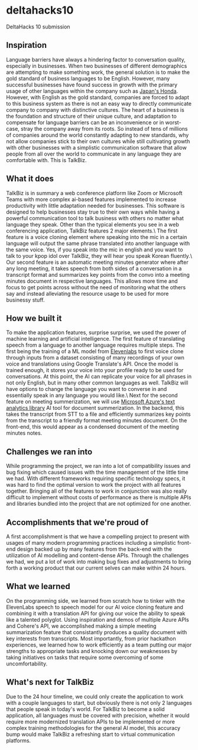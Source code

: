 # deltahacks10
DeltaHacks 10 submission

## Inspiration
Language barriers have always a hindering factor to conversation quality, especially in businesses. When two businesses of different demographics are attempting to make something work, the general solution is to make the gold standard of business languages to be English. However, many successful businesses have found success in growth with the primary usage of other languages within the company such as [Japan's Honda](https://hbr.org/2012/05/global-business-speaks-english#:~:text=More%20and%20more%20multinational%20companies,across%20geographically%20diverse%20functions%20and). However, with English as the gold standard, companies are forced to adapt to this business system as there is not an easy way to directly communicate company to company with distinctive cultures. The heart of a business is the foundation and structure of their unique culture, and adaptation to compensate for language barriers can be an inconvenience or in worst-case, stray the company away from its roots. So instead of tens of millions of companies around the world constantly adapting to new standards, why not allow companies stick to their own cultures while still cultivating growth with other businesses with a simplistic communication software that allow people from all over the world to communicate in any language they are comfortable with. This is TalkBiz.

## What it does
TalkBiz is in summary a web conference platform like Zoom or Microsoft Teams with more complex ai-based features implemented to increase productivity with little adaptation needed for businesses. This software is designed to help businesses stay true to their own ways while having a powerful communication tool to talk business with others no matter what language they speak. Other than the typical elements you see in a web conferencing application, TalkBiz features 2 major elements.\\
The first feature is a voice cloning element where speaking into the mic in a certain language will output the same phrase translated into another language with the same voice. Yes, if you speak into the mic in english and you want to talk to your kpop idol over TalkBiz, they will hear you speak Korean fluently.\\
Our second feature is an automatic meeting minutes generator where after any long meeting, it takes speech from both sides of a conversation in a transcript format and summarizes key points from the convo into a meeting minutes document in respective languages. This allows more time and focus to get points across without the need of monitoring what the others say and instead alleviating the resource usage to be used for more businessy stuff.

## How we built it
To make the application features, surprise surprise, we used the power of machine learning and artificial intelligence. The first feature of translating speech from a language to another language requires multiple steps. The first being the training of a ML model from [Elevenlabs](https://elevenlabs.io) to first voice clone through inputs from a dataset consisting of many recordings of your own voice and translations using Google Translate's API. Once the model is trained enough, it stores your voice into your profile ready to be used for conversations. At this point, the AI can replicate your voice for all phrases in not only English, but in many other common languages as well. TalkBiz will have options to change the language you want to converse in and essentially speak in any language you would like.\\
Next for the second feature on meeting summerization, we will use [Microsoft Azure's text analytics library](https://learn.microsoft.com/en-us/python/api/overview/azure/ai-textanalytics-readme?view=azure-python&viewFallbackFrom=azure-python-preview&preserve-view=true) AI tool for document summerization. In the backend, this takes the transcript from STT to a file and efficiently summarizes key points from the transcript to a friendly format meeting minutes document. On the front-end, this would appear as a condensed document of the meeting minutes notes.

## Challenges we ran into
While programming the project, we ran into a lot of compatibility issues and bug fixing which caused issues with the time management of the little time we had. With different frameworks requiring specific technology specs, it was hard to find the optimal version to work the project with all features together. Bringing all of the features to work in conjunction was also really difficult to implement without costs of performance as there is multiple APIs and libraries bundled into the project that are not optimized for one another.

## Accomplishments that we're proud of
A first accomplishment is that we have a compelling project to present with usages of many modern programming practices including a simplistic front-end design backed up by many features from the back-end with the utilization of AI modelling and content-dense APIs. Through the challenges we had, we put a lot of work into making bug fixes and adjustments to bring forth a working product that our current selves can make within 24 hours.

## What we learned
On the programming side, we learned from scratch how to tinker with the ElevenLabs speech to speech model for our AI voice cloning feature and combining it with a translation API for giving our voice the ability to speak like a talented polyglot. Using inspiration and demos of multiple Azure APIs and Cohere's API, we accomplished making a simple meeting summarization feature that consistantly produces a quality document with key interests from transcripts. Most importantly, from prior hackathon experiences, we learned how to work efficiently as a team putting our major strengths to appropriate tasks and knocking down our weaknesses by taking initiatives on tasks that require some overcoming of some uncomfortability.

## What's next for TalkBiz
Due to the 24 hour timeline, we could only create the application to work with a couple languages to start, but obviously there is not only 2 languages that people speak in today's world. For TalkBiz to become a solid application, all languages must be covered with precision, whether it would require more modernized translation APIs to be implemented or more complex training methodologies for the general AI model, this accuracy bump would make TalkBiz a refreshing start to virtual communication platforms.